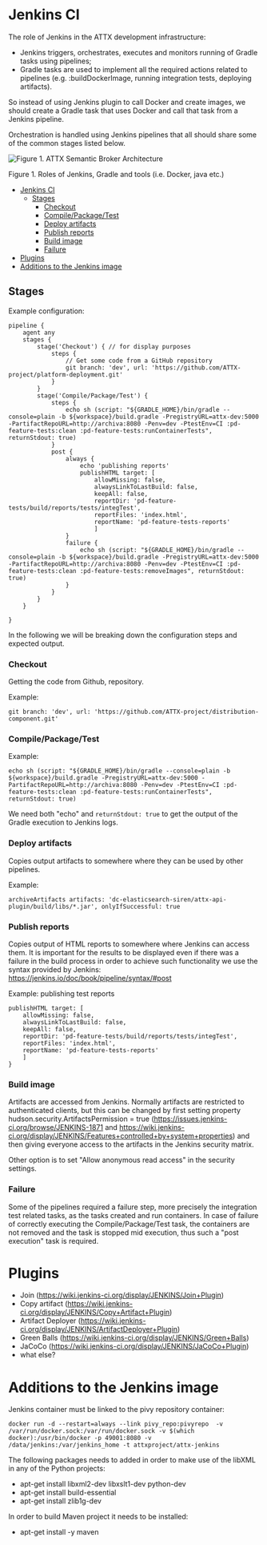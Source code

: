 # Jenkins CI

The role of Jenkins in the ATTX development infrastructure:

* Jenkins triggers, orchestrates, executes and monitors running of Gradle tasks using pipelines;
* Gradle tasks are used to implement all the required actions related to pipelines (e.g. :buildDockerImage, running integration tests, deploying artifacts).

So instead of using Jenkins plugin to call Docker and create images, we should create a Gradle task that uses Docker and call that task from a Jenkins pipeline.

Orchestration is handled using Jenkins pipelines that all should share some of the common stages listed below.

![Figure 1. ATTX Semantic Broker Architecture](https://rawgit.com/ATTX-project/ATTX-project.github.io/master/images/cicd_jenkins-gradle-tools.svg)

Figure 1. Roles of Jenkins, Gradle and tools (i.e. Docker, java etc.)

<!-- TOC START min:1 max:3 link:true update:true -->
- [Jenkins CI](#jenkins-ci)
  - [Stages](#stages)
    - [Checkout](#checkout)
    - [Compile/Package/Test](#compilepackagetest)
    - [Deploy artifacts](#deploy-artifacts)
    - [Publish reports](#publish-reports)
    - [Build image](#build-image)
    - [Failure](#failure)
- [Plugins](#plugins)
- [Additions to the Jenkins image](#additions-to-the-jenkins-image)

<!-- TOC END -->

## Stages

Example configuration:

```
pipeline {
    agent any
    stages {
        stage('Checkout') { // for display purposes
            steps {
                // Get some code from a GitHub repository
                git branch: 'dev', url: 'https://github.com/ATTX-project/platform-deployment.git'
            }
        }
        stage('Compile/Package/Test') {
            steps {
                echo sh (script: "${GRADLE_HOME}/bin/gradle --console=plain -b ${workspace}/build.gradle -PregistryURL=attx-dev:5000 -PartifactRepoURL=http://archiva:8080 -Penv=dev -PtestEnv=CI :pd-feature-tests:clean :pd-feature-tests:runContainerTests", returnStdout: true)
            }
            post {
                always {
                    echo 'publishing reports'
                    publishHTML target: [
                        allowMissing: false,
                        alwaysLinkToLastBuild: false,
                        keepAll: false,
                        reportDir: 'pd-feature-tests/build/reports/tests/integTest',
                        reportFiles: 'index.html',
                        reportName: 'pd-feature-tests-reports'
                        ]                    
                }
                failure {
                    echo sh (script: "${GRADLE_HOME}/bin/gradle --console=plain -b ${workspace}/build.gradle -PregistryURL=attx-dev:5000 -PartifactRepoURL=http://archiva:8080 -Penv=dev -PtestEnv=CI :pd-feature-tests:clean :pd-feature-tests:removeImages", returnStdout: true)
                }
            }
        }
    }

}

```

In the following we will be breaking down the configuration steps and expected output.

### Checkout

Getting the code from Github, repository.

Example:

`git branch: 'dev', url: 'https://github.com/ATTX-project/distribution-component.git'`

### Compile/Package/Test

Example:

```
echo sh (script: "${GRADLE_HOME}/bin/gradle --console=plain -b ${workspace}/build.gradle -PregistryURL=attx-dev:5000 -PartifactRepoURL=http://archiva:8080 -Penv=dev -PtestEnv=CI :pd-feature-tests:clean :pd-feature-tests:runContainerTests", returnStdout: true)
```

We need both "echo" and `returnStdout: true` to get the output of the Gradle execution to Jenkins logs.

### Deploy artifacts

Copies output artifacts to somewhere where they can be used by other pipelines.

Example:

```
archiveArtifacts artifacts: 'dc-elasticsearch-siren/attx-api-plugin/build/libs/*.jar', onlyIfSuccessful: true
```

### Publish reports

Copies output of HTML reports to somewhere where Jenkins can access them. It is important for the results to be displayed even if there was a failure in the build process in order to achieve such functionality we use the syntax provided by Jenkins: https://jenkins.io/doc/book/pipeline/syntax/#post

Example: publishing test reports

```
publishHTML target: [
    allowMissing: false,
    alwaysLinkToLastBuild: false,
    keepAll: false,
    reportDir: 'pd-feature-tests/build/reports/tests/integTest',
    reportFiles: 'index.html',
    reportName: 'pd-feature-tests-reports'
    ]                    
}
```

### Build image

Artifacts are accessed from Jenkins. Normally artifacts are restricted to authenticated clients, but this can be changed by first setting property hudson.security.ArtifactsPermission = true (https://issues.jenkins-ci.org/browse/JENKINS-1871 and https://wiki.jenkins-ci.org/display/JENKINS/Features+controlled+by+system+properties) and then giving everyone access to the artifacts in the Jenkins security matrix.

Other option is to set "Allow anonymous read access" in the security settings.


### Failure

Some of the pipelines required a failure step, more precisely the integration test related tasks, as the tasks created and run containers. In case of failure of correctly executing the Compile/Package/Test task, the containers are not removed and the task is stopped mid execution, thus such a "post execution" task is required.

# Plugins

* Join (https://wiki.jenkins-ci.org/display/JENKINS/Join+Plugin)
* Copy artifact (https://wiki.jenkins-ci.org/display/JENKINS/Copy+Artifact+Plugin)
* Artifact Deployer (https://wiki.jenkins-ci.org/display/JENKINS/ArtifactDeployer+Plugin)
* Green Balls (https://wiki.jenkins-ci.org/display/JENKINS/Green+Balls)
* JaCoCo (https://wiki.jenkins-ci.org/display/JENKINS/JaCoCo+Plugin)
* what else?

# Additions to the Jenkins image

Jenkins container must be linked to the pivy repository container:

```
docker run -d --restart=always --link pivy_repo:pivyrepo  -v /var/run/docker.sock:/var/run/docker.sock -v $(which docker):/usr/bin/docker -p 49001:8080 -v /data/jenkins:/var/jenkins_home -t attxproject/attx-jenkins
```

The following packages needs to added in order to make use of the libXML in any of the Python projects:

* apt-get install libxml2-dev libxslt1-dev python-dev
* apt-get install build-essential
* apt-get install zlib1g-dev

In order to build Maven project it needs to be installed:
* apt-get install -y maven
